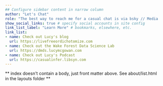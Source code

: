 ```yaml
---
## Configure sidebar content in narrow column
author: "Let's Chat"
role: "The best way to reach me for a casual chat is via bsky // Media inquiries can be directed [here](/media/contact/)"
show_social_links: true # specify social accounts in site config
link_list_label: "Learn More" # bookmarks, elsewhere, etc.
link_list:
- name: Check out Lucy's blog
  url: https://livefreeordichotomize.com
- name: Check out the Wake Forest Data Science Lab
  url: https://dmds.lucymcgowan.com
- name: Check out Lucy's Podcast
  url: https://casualinfer.libsyn.com
---
```


** index doesn't contain a body, just front matter above.
See about/list.html in the layouts folder **